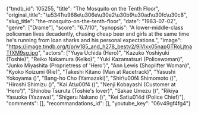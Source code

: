{"tmdb_id": 105255, "title": "The Mosquito on the Tenth Floor", "original_title": "\u5341\u968e\u306e\u30e2\u30b9\u30ad\u30fc\u30c8", "slug_title": "the-mosquito-on-the-tenth-floor", "date": "1983-07-02", "genre": ["Drame"], "score": "6.7/10", "synopsis": "A lower-middle-class policeman lives decadently, chasing cheap beer and girls at the same time he's running from loan sharks and his personal expectations.", "image": "https://image.tmdb.org/t/p/w185_and_h278_bestv2/9iVlxx05napGTRoLjtnaTfXM9sg.jpg", "actors": ["Yuya Uchida (Hero)", "Kazuko Yoshiyuki (Toshie)", "Reiko Nakamura (Keiko)", "Yuki Kazamatsuri (Policewoman)", "Junko Miyashita (Proprietress of 'Hero')", "Ann Lewis (Shoplifter Woman)", "Kyoko Koizumi (Rie)", "Takeshi Kitano (Man at Racetrack)", "Yasushi Yokoyama ()", "Bang-ho Cho (Yamazaki)", "Shir\u00f4 Shimomoto ()", "Hiroshi Shimizu ()", "Kai At\u00f4 ()", "Nenji Kobayashi (Customer at 'Hero')", "Shinobu Tsuruta (Toshie's lover)", "Sakae Umezu ()", "Rikiya Yasuoka (Yazawa)", "Shigeru Nakano ()", "Kei Sat\u014d (Police Chief)"], "comments": [], "recommandations_id": [], "youtube_key": "06v49gf4fg4"}